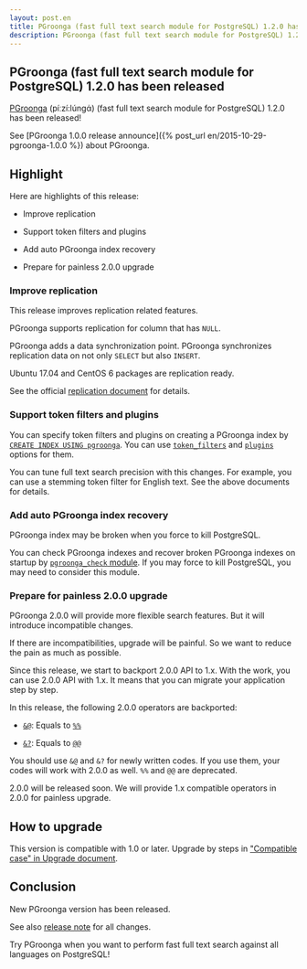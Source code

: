 ```yaml
---
layout: post.en
title: PGroonga (fast full text search module for PostgreSQL) 1.2.0 has been released
description: PGroonga (fast full text search module for PostgreSQL) 1.2.0 has been released!
---
```


## PGroonga (fast full text search module for PostgreSQL) 1.2.0 has been released

[PGroonga](httsp://pgroonga.github.io/) (píːzí:lúnɡά) (fast full text search module for PostgreSQL) 1.2.0 has been released!

See [PGroonga 1.0.0 release announce]({% post_url en/2015-10-29-pgroonga-1.0.0 %}) about PGroonga.

## Highlight

Here are highlights of this release:

  * Improve replication

  * Support token filters and plugins

  * Add auto PGroonga index recovery

  * Prepare for painless 2.0.0 upgrade

### Improve replication

This release improves replication related features.

PGroonga supports replication for column that has `NULL`.

PGroonga adds a data synchronization point. PGroonga synchronizes replication data on not only `SELECT` but also `INSERT`.

Ubuntu 17.04 and CentOS 6 packages are replication ready.

See the official [replication document](https://pgroonga.github.io/reference/replication.html) for details.

### Support token filters and plugins

You can specify token filters and plugins on creating a PGroonga index by [`CREATE INDEX USING pgroonga`](https://pgroonga.github.io/reference/create-index-using-pgroonga.html). You can use [`token_filters`](https://pgroonga.github.io/reference/create-index-using-pgroonga.html#custom-token-filters) and [`plugins`](https://pgroonga.github.io/reference/create-index-using-pgroonga.html#custom-plugins) options for them.

You can tune full text search precision with this changes. For example, you can use a stemming token filter for English text. See the above documents for details.

### Add auto PGroonga index recovery

PGroonga index may be broken when you force to kill PostgreSQL.

You can check PGroonga indexes and recover broken PGroonga indexes on startup by [`pgroonga_check` module](https://pgroonga.github.io/reference/modules/pgroonga-check.html). If you may force to kill PostgreSQL, you may need to consider this module.

### Prepare for painless 2.0.0 upgrade

PGroonga 2.0.0 will provide more flexible search features. But it will introduce incompatible changes.

If there are incompatibilities, upgrade will be painful. So we want to reduce the pain as much as possible.

Since this release, we start to backport 2.0.0 API to 1.x. With the work, you can use 2.0.0 API with 1.x. It means that you can migrate your application step by step.

In this release, the following 2.0.0 operators are backported:

  * [`&@`](https://pgroonga.github.io/ja/reference/operators/match-v2.html): Equals to [`%%`](https://pgroonga.github.io/ja/reference/operators/match.html)

  * [`&?`](https://pgroonga.github.io/ja/reference/operators/query-v2.html): Equals to [`@@`](https://pgroonga.github.io/ja/reference/operators/query.html)

You should use `&@` and `&?` for newly written codes. If you use them, your codes will work with 2.0.0 as well. `%%` and `@@` are deprecated.

2.0.0 will be released soon. We will provide 1.x compatible operators in 2.0.0 for painless upgrade.

## How to upgrade

This version is compatible with 1.0 or later. Upgrade by steps in ["Compatible case" in Upgrade document](https://pgroonga.github.io/upgrade/#compatible-case).

## Conclusion

New PGroonga version has been released.

See also [release note](https://pgroonga.github.io/news/#version-1-2-0) for all changes.

Try PGroonga when you want to perform fast full text search against all languages on PostgreSQL!
